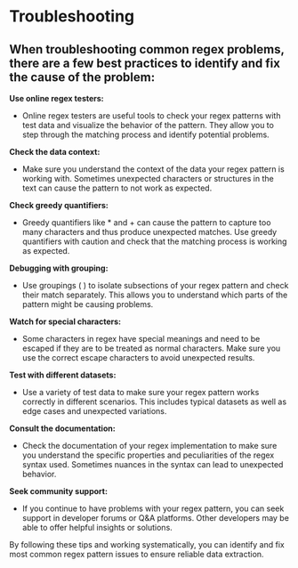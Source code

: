 # Troubleshooting

## When troubleshooting common regex problems, there are a few best practices to identify and fix the cause of the problem:

**Use online regex testers:**&#x20;

* Online regex testers are useful tools to check your regex patterns with test data and visualize the behavior of the pattern. They allow you to step through the matching process and identify potential problems.

**Check the data context:**&#x20;

* Make sure you understand the context of the data your regex pattern is working with. Sometimes unexpected characters or structures in the text can cause the pattern to not work as expected.

**Check greedy quantifiers:**&#x20;

* Greedy quantifiers like \* and + can cause the pattern to capture too many characters and thus produce unexpected matches. Use greedy quantifiers with caution and check that the matching process is working as expected.

**Debugging with grouping:**&#x20;

* Use groupings ( ) to isolate subsections of your regex pattern and check their match separately. This allows you to understand which parts of the pattern might be causing problems.

**Watch for special characters:**&#x20;

* Some characters in regex have special meanings and need to be escaped if they are to be treated as normal characters. Make sure you use the correct escape characters to avoid unexpected results.

**Test with different datasets:**&#x20;

* Use a variety of test data to make sure your regex pattern works correctly in different scenarios. This includes typical datasets as well as edge cases and unexpected variations.

**Consult the documentation:**&#x20;

* Check the documentation of your regex implementation to make sure you understand the specific properties and peculiarities of the regex syntax used. Sometimes nuances in the syntax can lead to unexpected behavior.

**Seek community support:**&#x20;

* If you continue to have problems with your regex pattern, you can seek support in developer forums or Q\&A platforms. Other developers may be able to offer helpful insights or solutions.

By following these tips and working systematically, you can identify and fix most common regex pattern issues to ensure reliable data extraction.


